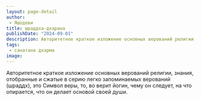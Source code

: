 ```yaml
---
layout: page-detail
author:
 - Яшодеви
title: шраддха-дхарана
publishDate: "2024-09-01"
description: Авторитетное краткое изложение основных верований религии, знания, отобранные и сжатые в серию легко запоминаемых верований (шраддх), это Символ веры, то, во верит йогин, чему он следует, на что опирается, что он делает основой своей души.
tags:
 - санатана дхарма
image: 
---
```


Авторитетное краткое изложение основных верований религии, знания, отобранные и сжатые в серию легко запоминаемых верований (шраддх), это Символ веры, то, во верит йогин, чему он следует, на что опирается, что он делает основой своей души.

